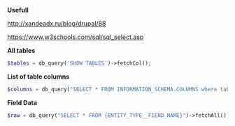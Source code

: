 **Usefull**

http://xandeadx.ru/blog/drupal/88

https://www.w3schools.com/sql/sql_select.asp

**All tables**
``` php
$tables = db_query('SHOW TABLES')->fetchCol();
```

**List of table columns**
``` php
$columns = db_query("SELECT * FROM INFORMATION_SCHEMA.COLUMNS where table_name = '{TABLE}'")->fetchAllAssoc('COLUMN_NAME');
```

**Field Data**
``` php
$raw = db_query("SELECT * FROM {ENTITY_TYPE__FIEND_NAME}")->fetchAll();
```
